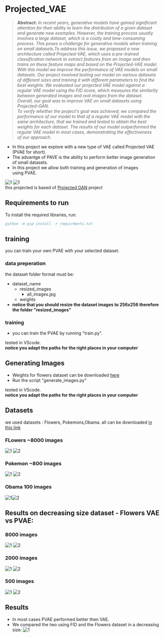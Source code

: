 # Projected_VAE  
> **Abstract:** *In recent years, generative models have gained significant attention for their ability to learn the distribution of a given dataset and generate new examples. However, the training process usually involves a large dataset, which is a costly and time-consuming process. This poses a challenge for generative models when training on small datasets.To address this issue, we proposed a new architecture called Projected-VAE, which uses a pre-trained classification network to extract features from an image and then trains on these feature maps and based on the Projected-VAE model. With this model we improve the performance of VAE models on small datasets. Our project involved testing our model on various datasets of different sizes and training it with different parameters to find the best weights. We evaluated our projected VAE model against a regular VAE model using the FID score, which measures the similarity between generated images and real images from the dataset. Overall, our goal was to improve VAE on small datasets using Projected-GAN.  
> To verify whether the project's goal was achieved, we compared the performance of our model to that of a regular VAE model with the same architecture,  that we trained and tested to obtain the best weights for each dataset. The results of our model outperformed the regular VAE model in most cases, demonstrating the effectiveness of our approach.*  
  

  - In this project we explore with a new type of VAE called Projected VAE (PVAE for short).  
  - The advantge of PAVE is the ability to perform better image generation of small datasets.  
  - In this project we allow both training and generation of images using PVAE.
  
    
![1](https://github.com/idogabay/Projected_VAE/blob/270df427193767f2d8dd28a60b0b3a59bb3b21b1/readme_imgs/top.jpg)
![1](https://github.com/idogabay/Projected_VAE/blob/270df427193767f2d8dd28a60b0b3a59bb3b21b1/readme_imgs/architecture.jpg)  
this projected is based of [Projected GAN](https://github.com/autonomousvision/projected-gan) project
## Requirements to run  
To install the required libraries, run:
```bibtex
python -m pip install -r requirments.txt
```


## training
you can train your own PVAE with your selected dataset.
### data preperation  
the dataset folder format must be:  
  - dataset_name  
    - resized_images  
      - all_images.jpg
    - weights  
   - **notice that you should resize the dataset images to 256x256 therefore the folder "resized_images"**
### training  
  - you can train the PVAE by running "train.py".  
  
tested in VScode.  
**notice you adapt the paths for the right places in your computer**  

## Generating Images  
  - Weights for flowers dataset can be downloaded [here](https://drive.google.com/drive/folders/13E3UjUSg8k6vPrz3NapMZaDaNuEhZTz5?usp=sharing)
  - Run the script "generate_images.py"  
  
tested in VScode.  
**notice you adapt the paths for the right places in your computer**  
## Datasets
we used datasets : Flowers, Pokemons,Obama. all can be downloaded [in this link](https://drive.google.com/file/d/1aAJCZbXNHyraJ6Mi13dSbe7pTyfPXha0/view)
### FLowers ~8000 images
![1](https://github.com/idogabay/Projected_VAE/blob/975751538a1a202ed438a7af5d7a7b9f8b83ad58/readme_imgs/flowers1.jpg)
![2](https://github.com/idogabay/Projected_VAE/blob/975751538a1a202ed438a7af5d7a7b9f8b83ad58/readme_imgs/flowers2.jpg)  
### Pokemon ~800 images
![1](https://github.com/idogabay/Projected_VAE/blob/975751538a1a202ed438a7af5d7a7b9f8b83ad58/readme_imgs/pokemon1.jpg) ![2](https://github.com/idogabay/Projected_VAE/blob/975751538a1a202ed438a7af5d7a7b9f8b83ad58/readme_imgs/pokemon2.jpg)  
### Obama 100 images
![1](https://github.com/idogabay/Projected_VAE/blob/975751538a1a202ed438a7af5d7a7b9f8b83ad58/readme_imgs/obama1.jpg)![2](https://github.com/idogabay/Projected_VAE/blob/975751538a1a202ed438a7af5d7a7b9f8b83ad58/readme_imgs/obama2.jpg)  

## Results on decreasing size dataset - Flowers VAE vs PVAE:
### 8000 images
![1](https://github.com/idogabay/Projected_VAE/blob/975751538a1a202ed438a7af5d7a7b9f8b83ad58/readme_imgs/8000vae.jpg)
![2](https://github.com/idogabay/Projected_VAE/blob/975751538a1a202ed438a7af5d7a7b9f8b83ad58/readme_imgs/8000pvae.jpg)  
### 2000 images
![1](https://github.com/idogabay/Projected_VAE/blob/975751538a1a202ed438a7af5d7a7b9f8b83ad58/readme_imgs/2000vae.jpg)
![2](https://github.com/idogabay/Projected_VAE/blob/975751538a1a202ed438a7af5d7a7b9f8b83ad58/readme_imgs/2000pvae.jpg)  
### 500 images
![1](https://github.com/idogabay/Projected_VAE/blob/975751538a1a202ed438a7af5d7a7b9f8b83ad58/readme_imgs/1000vae.jpg)
![2](https://github.com/idogabay/Projected_VAE/blob/975751538a1a202ed438a7af5d7a7b9f8b83ad58/readme_imgs/1000pvae.jpg)  

## Results  
 - In most cases PVAE performed better then VAE.  
 - We compared the two using FID and the Flowers dataset in a decreasing size:
 ![1](https://github.com/idogabay/Projected_VAE/blob/a9ab72267143858219b89d3c61d287f98d9f5c43/readme_imgs/graph.jpg)
